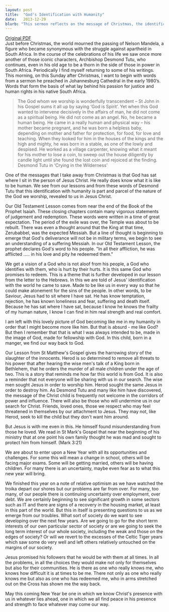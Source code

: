 ```yaml
---
layout: post
title:  "God's Identification with Humanity"
date:   2013-12-29
blurb: "This sermon reflects on the message of Christmas, the identification of God with humanity through Jesus Christ. Drawing inspiration from Desmond Tutu and the teachings of the Bible, the sermon emphasizes the idea that God understands the human experience because He lived it through Jesus. It also highlights the challenges of living a Christian life in a world that often resists the message of Christ."
---
```

[Original PDF](/assets/pdf/christmas12013.pdf)    
Just before Christmas, the world mourned the passing of Nelson Mandela, a figure who became synonymous with the struggle against apartheid in South Africa. In the course of the celebrations of his life we saw once more another of those iconic characters, Archbishop Desmond Tutu, who continues, even in his old age to be a thorn in the side of those in power in South Africa. Periodically I find myself returning to some of his writings. This morning, on this Sunday after Christmas, I want to begin with words from a sermon he preached in Johannesburg Cathedral in the early 1980’s. Words that form the basis of what lay behind his passion for justice and human rights in his native South Africa.

> The God whom we worship is wonderfully transcendent – St John in his Gospel sums it all up by saying ‘God is Spirit’. Yet when this God wanted to intervene decisively in the affairs of man, he did not come as a spiritual being. He did not come as an angel. No, he became a human being. He came in a really human and physical way – his mother became pregnant, and he was born a helpless baby, depending on mother and father for protection, for food, for love and teaching. When they looked for him in the houses of the kings and the high and mighty, he was born in a stable, as one of the lowly and despised. He worked as a village carpenter, knowing what it meant for his mother to lose a coin, to sweep out the house diligently by candle light until she found the lost coin and rejoiced at the finding. Desmond Tutu in ‘Crying in the Wilderness’

One of the messages that I take away from Christmas is that God has sat where I sit in the person of Jesus Christ. He really does know what it is like to be human. We see from our lessons and from these words of Desmond Tutu that this identification with humanity is part and parcel of the nature of the God we worship, revealed to us in Jesus Christ.

Our Old Testament Lesson comes from near the end of the Book of the Prophet Isaiah. These closing chapters contain many vigorous statements of judgement and redemption. These words were written in a time of great expectation. The period of the exile was over, the Temple was about to be rebuilt. There was even a thought around that the King at that time, Zerubabbel, was the expected Messiah. But a line of thought is beginning to emerge that God's deliverance will not be in military terms, we begin to see an understanding of a suffering Messiah. In our Old Testament Lesson, the prophet declares God's word to his people. "In all their affliction, he was afflicted ..... in his love and pity he redeemed them."

We get a vision of a God who is not aloof from his people, a God who identifies with them, who is hurt by their hurts. It is this same God who promises to redeem. This is a theme that is further developed in our lesson from the letter to the Hebrews. In this we are told of Jesus' identification with the world he came to save. Made to be like us in every way so that he could make atonement for the sins of the people. In other words, to be Saviour, Jesus had to sit where I have sat. He has know temptation, rejection, he has known loneliness and fear, suffering and death itself. Because he has sat where I have sat, because I know he knows the frailty of my human nature, I know I can find in him real strength and real comfort.

I am left with this lovely picture of God becoming like me in my humanity in order that I might become more like him. But that is absurd - me like God? But then I remember that that is what I was always intended to be, made in the image of God, made for fellowship with God. In this child, born in a manger, we find our way back to God.

Our Lesson from St Matthew's Gospel gives the harrowing story of the slaughter of the innocents. Herod is so determined to remove all threats to his power that after hearing the wise men's talk of a King born in Bethlehem, that he orders the murder of all male children under the age of two. This is a story that reminds me how far this world is from God. It is also a reminder that not everyone will be sharing with us in our search. The wise men sought Jesus in order to worship him. Herod sought the same Jesus in order to destroy him. As Desmond Tutu and many like him have discovered, the message of the Christ child is frequently not welcome in the corridors of power and influence. There will also be those who will undermine us in our search for Christ. Friends, loved ones, those we respect who may feel threatened in themselves by our attachment to Jesus. They may not, like Herod, seek to kill the child but they don't want him around.

But Jesus is with me even in this. He himself found misunderstanding from those he loved. We read in St Mark's Gospel that near the beginning of his ministry that at one point his own family thought he was mad and sought to protect him from himself. (Mark 3:21)

We are about to enter upon a New Year with all its opportunities and challenges. For some this will mean a change in school, others will be facing major exams. Some will be getting married, others will be having children. For many there is an uncertainty, maybe even fear as to what this new year will bring.

We finished this year on a note of relative optimism as we have watched the troika depart our shores but our problems are far from over. For many, too many, of our people there is continuing uncertainty over employment, over debt. We are certainly beginning to see significant growth in some sectors such as IT and there are signs of a recovery in the housing market, at least in this part of the world. But this in itself is presenting questions to us as we emerge from our troubles. What sort of society do we want to see developing over the next few years. Are we going to go for the short term interests of our own particular sector of society or are we going to seek the long term interest of our whole society, including the weak and those on the edges of society? Or will we revert to the excesses of the Celtic Tiger years which saw some do very well and left others relatively untouched on the margins of our society.

Jesus promised his followers that he would be with them at all times. In all the problems, in all the choices they would make not only for themselves but also for their communities. He is there as one who really knows me, who knows how difficult it is at times to be me. There not only as one who really knows me but also as one who has redeemed me, who in arms stretched out on the Cross has shown me the way back.

May this coming New Year be one in which we know Christ's presence with us in whatever lies ahead, one in which we all find peace in his presence and strength to face whatever may come our way.
